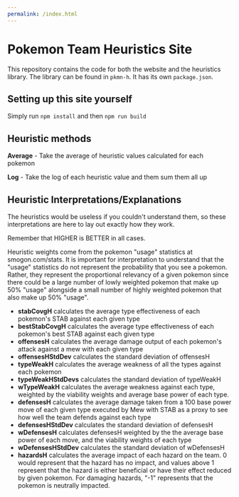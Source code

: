 ```yaml
---
permalink: /index.html
---
```


# Pokemon Team Heuristics Site

This repository contains the code for both the website and the heuristics library. The library can be found in `pkmn-h`. It has its own `package.json`.

## Setting up this site yourself

Simply run `npm install` and then `npm run build`

## Heuristic methods

**Average** - Take the average of heuristic values calculated for each pokemon

**Log** - Take the log of each heuristic value and them sum them all up

## Heuristic Interpretations/Explanations

The heuristics would be useless if you couldn't understand them, so these interpretations are here to lay out exactly how they work.

Remember that HIGHER is BETTER in all cases. 

Heuristic weights come from the pokemon "usage" statistics at smogon.com/stats. It is important for interpretation to understand that the "usage" statistics do not represent the probability that you see a pokemon. Rather, they represent the proportional relevancy of a given pokemon since there could be a large number of lowly weighted pokemon that make up 50% "usage" alongside a small number of highly weighted pokemon that also make up 50% "usage".

* **stabCovgH** calculates the average type effectiveness of each pokemon's STAB against each given type
* **bestStabCovgH** calculates the average type effectiveness of each pokemon's best STAB against each given type
* **offensesH** calculates the average damage output of each pokemon's attack against a mew with each given type
* **offensesHStdDev** calculates the standard deviation of offensesH
* **typeWeakH** calculates the average weakness of all the types against each pokemon
* **typeWeakHStdDevs** calculates the standard deviation of typeWeakH
* **wTypeWeakH** calculates the average weakness against each type, weighted by the viability weights and average base power of each type. 
* **defensesH** calculates the average damage taken from a 100 base power move of each given type executed by Mew with STAB as a proxy to see how well the team defends against each type
* **defensesHStdDev** calculates the standard deviation of defensesH
* **wDefensesH** calculates defensesH weighted by the the average base power of each move, and the viability weights of each type
* **wDefensesHStdDev** calculates the standard deviation of wDefensesH
* **hazardsH** calculates the average impact of each hazard on the team. 0 would represent that the hazard has no impact, and values above 1 represent that the hazard is either beneficial or have their effect reduced by given pokemon. For damaging hazards, "-1" represents that the pokemon is neutrally impacted.
